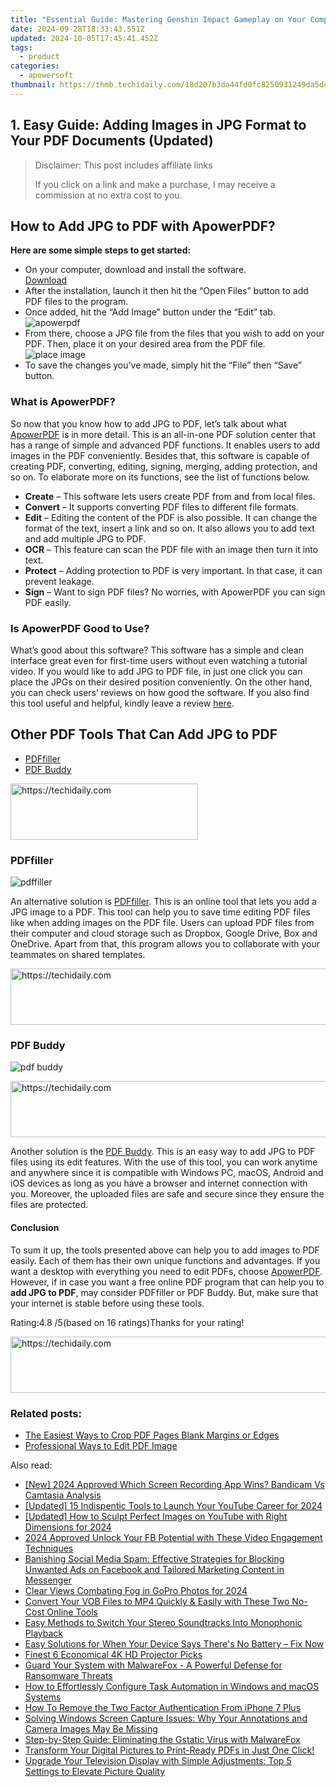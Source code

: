 ```yaml
---
title: "Essential Guide: Mastering Genshin Impact Gameplay on Your Computer"
date: 2024-09-28T18:33:43.551Z
updated: 2024-10-05T17:45:41.452Z
tags:
  - product
categories:
  - apowersoft
thumbnail: https://thmb.techidaily.com/18d207b3da44fd0fc8250931249da5dc2af6883d5d5015fdec648150a4e32e74.jpg
---
```


## 1. Easy Guide: Adding Images in JPG Format to Your PDF Documents (Updated)

>  Disclaimer: This post includes affiliate links
>
>  If you click on a link and make a purchase, I may receive a commission at no extra cost to you.
>

## How to Add JPG to PDF with ApowerPDF?

**Here are some simple steps to get started:**

* On your computer, download and install the software.  
[Download](https://tools.techidaily.com/apowersoft/products/)
* After the installation, launch it then hit the “Open Files” button to add PDF files to the program.
* Once added, hit the “Add Image” button under the “Edit” tab.  
![apowerpdf](https://www.apowersoft.com//webusupload.aoscdn.com/apowercom/wp-content/uploads/2020/07/add-image.jpg.webp)
* From there, choose a JPG file from the files that you wish to add on your PDF. Then, place it on your desired area from the PDF file.  
![place image](https://www.apowersoft.com//webusupload.aoscdn.com/apowercom/wp-content/uploads/2020/07/place-jpg.jpg.webp)
* To save the changes you’ve made, simply hit the “File” then “Save” button.

### What is ApowerPDF?

So now that you know how to add JPG to PDF, let’s talk about what [ApowerPDF](https://tools.techidaily.com/apowersoft/apower-pdf/) is in more detail. This is an all-in-one PDF solution center that has a range of simple and advanced PDF functions. It enables users to add images in the PDF conveniently. Besides that, this software is capable of creating PDF, converting, editing, signing, merging, adding protection, and so on. To elaborate more on its functions, see the list of functions below.

* **Create** – This software lets users create PDF from and from local files.
* **Convert** – It supports converting PDF files to different file formats.
* **Edit**  – Editing the content of the PDF is also possible. It can change the format of the text, insert a link and so on. It also allows you to add text and add multiple JPG to PDF.
* **OCR** – This feature can scan the PDF file with an image then turn it into text.
* **Protect** – Adding protection to PDF is very important. In that case, it can prevent leakage.
* **Sign** – Want to sign PDF files? No worries, with ApowerPDF you can sign PDF easily.

### Is ApowerPDF Good to Use?

What’s good about this software? This software has a simple and clean interface great even for first-time users without even watching a tutorial video. If you would like to add JPG to PDF file, in just one click you can place the JPGs on their desired position conveniently. On the other hand, you can check users’ reviews on how good the software. If you also find this tool useful and helpful, kindly leave a review [here](https://www.g2crowd.com/products/apowerpdf/reviews).

## Other PDF Tools That Can Add JPG to PDF

* [PDFfiller](https://tools.techidaily.com/apowersoft/products/)
* [PDF Buddy](https://tools.techidaily.com/apowersoft/products/)

<!-- affiliate ads begin -->
<a href="https://aligracehair.sjv.io/c/5597632/2135370/19272" target="_top" id="2135370">
  <img src="//a.impactradius-go.com/display-ad/19272-2135370" border="0" alt="https://techidaily.com" width="300" height="90"/>
</a>
<img height="0" width="0" src="https://aligracehair.sjv.io/i/5597632/2135370/19272" style="position:absolute;visibility:hidden;" border="0" />
<!-- affiliate ads end -->

### PDFfiller

![pdffiller](https://www.apowersoft.com//webusupload.aoscdn.com/apowercom/wp-content/uploads/2020/07/add-image-pdffiller.jpg.webp)

An alternative solution is [PDFfiller](https://www.pdffiller.com/en/categories/add-image.htm). This is an online tool that lets you add a JPG image to a PDF. This tool can help you to save time editing PDF files like when adding images on the PDF file. Users can upload PDF files from their computer and cloud storage such as Dropbox, Google Drive, Box and OneDrive. Apart from that, this program allows you to collaborate with your teammates on shared templates.

<!-- affiliate ads begin -->
<a href="https://appsumo.8odi.net/c/5597632/2049387/7443" target="_top" id="2049387">
  <img src="//a.impactradius-go.com/display-ad/7443-2049387" border="0" alt="https://techidaily.com" width="728" height="90"/>
</a>
<img height="0" width="0" src="https://appsumo.8odi.net/i/5597632/2049387/7443" style="position:absolute;visibility:hidden;" border="0" />
<!-- affiliate ads end -->

### PDF Buddy

![pdf buddy](https://www.apowersoft.com//webusupload.aoscdn.com/apowercom/wp-content/uploads/2020/07/add-jpg-using-pdfbuddy.jpg.webp)

<!-- affiliate ads begin -->
<a href="https://unicoeye.pxf.io/c/5597632/2134221/18498" target="_top" id="2134221">
  <img src="//a.impactradius-go.com/display-ad/18498-2134221" border="0" alt="https://techidaily.com" width="728" height="90"/>
</a>
<img height="0" width="0" src="https://unicoeye.pxf.io/i/5597632/2134221/18498" style="position:absolute;visibility:hidden;" border="0" />
<!-- affiliate ads end -->

Another solution is the [PDF Buddy](https://www.pdfbuddy.com/how-to/add-image-to-pdf). This is an easy way to add JPG to PDF files using its edit features. With the use of this tool, you can work anytime and anywhere since it is compatible with Windows PC, macOS, Android and iOS devices as long as you have a browser and internet connection with you. Moreover, the uploaded files are safe and secure since they ensure the files are protected.

#### Conclusion

To sum it up, the tools presented above can help you to add images to PDF easily. Each of them has their own unique functions and advantages. If you want a desktop with everything you need to edit PDFs, choose [ApowerPDF](https://tools.techidaily.com/apowersoft/apower-pdf/). However, if in case you want a free online PDF program that can help you to **add JPG to PDF**, may consider PDFfiller or PDF Buddy. But, make sure that your internet is stable before using these tools.

Rating:4.8 /5(based on 16 ratings)Thanks for your rating!

<!-- affiliate ads begin -->
<a href="https://appsumo.8odi.net/c/5597632/2130875/7443" target="_top" id="2130875">
  <img src="//a.impactradius-go.com/display-ad/7443-2130875" border="0" alt="https://techidaily.com" width="728" height="90"/>
</a>
<img height="0" width="0" src="https://appsumo.8odi.net/i/5597632/2130875/7443" style="position:absolute;visibility:hidden;" border="0" />
<!-- affiliate ads end -->

### Related posts:

* [The Easiest Ways to Crop PDF Pages Blank Margins or Edges](https://tools.techidaily.com/apowersoft/apower-pdf/)
* [Professional Ways to Edit PDF Image](https://tools.techidaily.com/apowersoft/apower-pdf/)

<ins class="adsbygoogle"
     style="display:block"
     data-ad-format="autorelaxed"
     data-ad-client="ca-pub-7571918770474297"
     data-ad-slot="1223367746"></ins>

<ins class="adsbygoogle"
     style="display:block"
     data-ad-client="ca-pub-7571918770474297"
     data-ad-slot="8358498916"
     data-ad-format="auto"
     data-full-width-responsive="true"></ins>

<span class="atpl-alsoreadstyle">Also read:</span>
<div><ul>
<li><a href="https://visual-screen-recording.techidaily.com/new-2024-approved-which-screen-recording-app-wins-bandicam-vs-camtasia-analysis/"><u>[New] 2024 Approved Which Screen Recording App Wins? Bandicam Vs Camtasia Analysis</u></a></li>
<li><a href="https://facebook-video-share.techidaily.com/updated-15-indispentic-tools-to-launch-your-youtube-career-for-2024/"><u>[Updated] 15 Indispentic Tools to Launch Your YouTube Career for 2024</u></a></li>
<li><a href="https://eaxpv-info.techidaily.com/updated-how-to-sculpt-perfect-images-on-youtube-with-right-dimensions-for-2024/"><u>[Updated] How to Sculpt Perfect Images on YouTube with Right Dimensions for 2024</u></a></li>
<li><a href="https://facebook-videos.techidaily.com/2024-approved-unlock-your-fb-potential-with-these-video-engagement-techniques/"><u>2024 Approved Unlock Your FB Potential with These Video Engagement Techniques</u></a></li>
<li><a href="https://win-updates.techidaily.com/banishing-social-media-spam-effective-strategies-for-blocking-unwanted-ads-on-facebook-and-tailored-marketing-content-in-messenger/"><u>Banishing Social Media Spam: Effective Strategies for Blocking Unwanted Ads on Facebook and Tailored Marketing Content in Messenger</u></a></li>
<li><a href="https://extra-resources.techidaily.com/clear-views-combating-fog-in-gopro-photos-for-2024/"><u>Clear Views Combating Fog in GoPro Photos for 2024</u></a></li>
<li><a href="https://win-updates.techidaily.com/convert-your-vob-files-to-mp4-quickly-and-easily-with-these-two-no-cost-online-tools/"><u>Convert Your VOB Files to MP4 Quickly & Easily with These Two No-Cost Online Tools</u></a></li>
<li><a href="https://win-updates.techidaily.com/easy-methods-to-switch-your-stereo-soundtracks-into-monophonic-playback/"><u>Easy Methods to Switch Your Stereo Soundtracks Into Monophonic Playback</u></a></li>
<li><a href="https://common-error.techidaily.com/easy-solutions-for-when-your-device-says-theres-no-battery-fix-now/"><u>Easy Solutions for When Your Device Says There's No Battery – Fix Now</u></a></li>
<li><a href="https://extra-information.techidaily.com/finest-6-economical-4k-hd-projector-picks/"><u>Finest 6 Economical 4K HD Projector Picks</u></a></li>
<li><a href="https://win-updates.techidaily.com/guard-your-system-with-malwarefox-a-powerful-defense-for-ransomware-threats/"><u>Guard Your System with MalwareFox - A Powerful Defense for Ransomware Threats</u></a></li>
<li><a href="https://win-updates.techidaily.com/how-to-effortlessly-configure-task-automation-in-windows-and-macos-systems/"><u>How to Effortlessly Configure Task Automation in Windows and macOS Systems</u></a></li>
<li><a href="https://apple-account.techidaily.com/how-to-remove-the-two-factor-authentication-from-iphone-7-plus-by-drfone-ios/"><u>How To Remove the Two Factor Authentication From iPhone 7 Plus</u></a></li>
<li><a href="https://win-updates.techidaily.com/solving-windows-screen-capture-issues-why-your-annotations-and-camera-images-may-be-missing/"><u>Solving Windows Screen Capture Issues: Why Your Annotations and Camera Images May Be Missing</u></a></li>
<li><a href="https://win-updates.techidaily.com/step-by-step-guide-eliminating-the-gstatic-virus-with-malwarefox/"><u>Step-by-Step Guide: Eliminating the Gstatic Virus with MalwareFox</u></a></li>
<li><a href="https://win-updates.techidaily.com/transform-your-digital-pictures-to-print-ready-pdfs-in-just-one-click/"><u>Transform Your Digital Pictures to Print-Ready PDFs in Just One Click!</u></a></li>
<li><a href="https://hardware-updates.techidaily.com/upgrade-your-television-display-with-simple-adjustments-top-5-settings-to-elevate-picture-quality/"><u>Upgrade Your Television Display with Simple Adjustments: Top 5 Settings to Elevate Picture Quality</u></a></li>
</ul></div>

